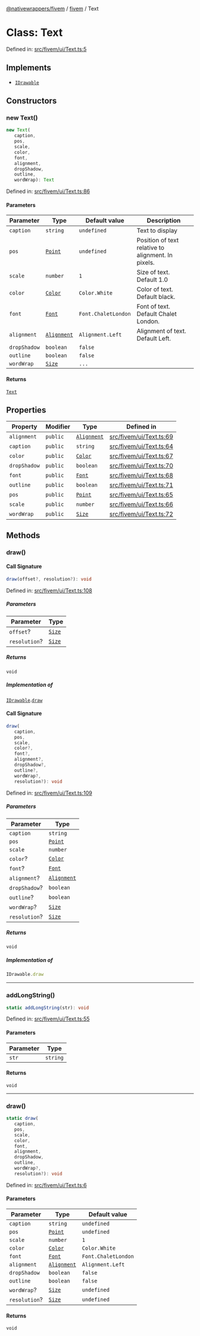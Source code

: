 [@nativewrappers/fivem](../../README.md) / [fivem](../README.md) / Text

# Class: Text

Defined in: [src/fivem/ui/Text.ts:5](https://github.com/nativewrappers/nativewrappers/blob/756c662f77d10717b10de50b84f2e02fa47719d1/src/fivem/ui/Text.ts#L5)

## Implements

- [`IDrawable`](../interfaces/IDrawable.md)

## Constructors

### new Text()

```ts
new Text(
   caption, 
   pos, 
   scale, 
   color, 
   font, 
   alignment, 
   dropShadow, 
   outline, 
   wordWrap): Text
```

Defined in: [src/fivem/ui/Text.ts:86](https://github.com/nativewrappers/nativewrappers/blob/756c662f77d10717b10de50b84f2e02fa47719d1/src/fivem/ui/Text.ts#L86)

#### Parameters

| Parameter | Type | Default value | Description |
| ------ | ------ | ------ | ------ |
| `caption` | `string` | `undefined` | Text to display |
| `pos` | [`Point`](Point.md) | `undefined` | Position of text relative to alignment. In pixels. |
| `scale` | `number` | `1` | Size of text. Default 1.0 |
| `color` | [`Color`](Color.md) | `Color.White` | Color of text. Default black. |
| `font` | [`Font`](../enumerations/Font.md) | `Font.ChaletLondon` | Font of text. Default Chalet London. |
| `alignment` | [`Alignment`](../enumerations/Alignment.md) | `Alignment.Left` | Alignment of text. Default Left. |
| `dropShadow` | `boolean` | `false` |  |
| `outline` | `boolean` | `false` |  |
| `wordWrap` | [`Size`](Size.md) | `...` |  |

#### Returns

[`Text`](Text.md)

## Properties

| Property | Modifier | Type | Defined in |
| ------ | ------ | ------ | ------ |
| <a id="alignment-1"></a> `alignment` | `public` | [`Alignment`](../enumerations/Alignment.md) | [src/fivem/ui/Text.ts:69](https://github.com/nativewrappers/nativewrappers/blob/756c662f77d10717b10de50b84f2e02fa47719d1/src/fivem/ui/Text.ts#L69) |
| <a id="caption-1"></a> `caption` | `public` | `string` | [src/fivem/ui/Text.ts:64](https://github.com/nativewrappers/nativewrappers/blob/756c662f77d10717b10de50b84f2e02fa47719d1/src/fivem/ui/Text.ts#L64) |
| <a id="color-1"></a> `color` | `public` | [`Color`](Color.md) | [src/fivem/ui/Text.ts:67](https://github.com/nativewrappers/nativewrappers/blob/756c662f77d10717b10de50b84f2e02fa47719d1/src/fivem/ui/Text.ts#L67) |
| <a id="dropshadow-1"></a> `dropShadow` | `public` | `boolean` | [src/fivem/ui/Text.ts:70](https://github.com/nativewrappers/nativewrappers/blob/756c662f77d10717b10de50b84f2e02fa47719d1/src/fivem/ui/Text.ts#L70) |
| <a id="font-1"></a> `font` | `public` | [`Font`](../enumerations/Font.md) | [src/fivem/ui/Text.ts:68](https://github.com/nativewrappers/nativewrappers/blob/756c662f77d10717b10de50b84f2e02fa47719d1/src/fivem/ui/Text.ts#L68) |
| <a id="outline-1"></a> `outline` | `public` | `boolean` | [src/fivem/ui/Text.ts:71](https://github.com/nativewrappers/nativewrappers/blob/756c662f77d10717b10de50b84f2e02fa47719d1/src/fivem/ui/Text.ts#L71) |
| <a id="pos-1"></a> `pos` | `public` | [`Point`](Point.md) | [src/fivem/ui/Text.ts:65](https://github.com/nativewrappers/nativewrappers/blob/756c662f77d10717b10de50b84f2e02fa47719d1/src/fivem/ui/Text.ts#L65) |
| <a id="scale-1"></a> `scale` | `public` | `number` | [src/fivem/ui/Text.ts:66](https://github.com/nativewrappers/nativewrappers/blob/756c662f77d10717b10de50b84f2e02fa47719d1/src/fivem/ui/Text.ts#L66) |
| <a id="wordwrap-1"></a> `wordWrap` | `public` | [`Size`](Size.md) | [src/fivem/ui/Text.ts:72](https://github.com/nativewrappers/nativewrappers/blob/756c662f77d10717b10de50b84f2e02fa47719d1/src/fivem/ui/Text.ts#L72) |

## Methods

### draw()

#### Call Signature

```ts
draw(offset?, resolution?): void
```

Defined in: [src/fivem/ui/Text.ts:108](https://github.com/nativewrappers/nativewrappers/blob/756c662f77d10717b10de50b84f2e02fa47719d1/src/fivem/ui/Text.ts#L108)

##### Parameters

| Parameter | Type |
| ------ | ------ |
| `offset`? | [`Size`](Size.md) |
| `resolution`? | [`Size`](Size.md) |

##### Returns

`void`

##### Implementation of

[`IDrawable`](../interfaces/IDrawable.md).[`draw`](../interfaces/IDrawable.md#draw)

#### Call Signature

```ts
draw(
   caption, 
   pos, 
   scale, 
   color?, 
   font?, 
   alignment?, 
   dropShadow?, 
   outline?, 
   wordWrap?, 
   resolution?): void
```

Defined in: [src/fivem/ui/Text.ts:109](https://github.com/nativewrappers/nativewrappers/blob/756c662f77d10717b10de50b84f2e02fa47719d1/src/fivem/ui/Text.ts#L109)

##### Parameters

| Parameter | Type |
| ------ | ------ |
| `caption` | `string` |
| `pos` | [`Point`](Point.md) |
| `scale` | `number` |
| `color`? | [`Color`](Color.md) |
| `font`? | [`Font`](../enumerations/Font.md) |
| `alignment`? | [`Alignment`](../enumerations/Alignment.md) |
| `dropShadow`? | `boolean` |
| `outline`? | `boolean` |
| `wordWrap`? | [`Size`](Size.md) |
| `resolution`? | [`Size`](Size.md) |

##### Returns

`void`

##### Implementation of

```ts
IDrawable.draw
```

***

### addLongString()

```ts
static addLongString(str): void
```

Defined in: [src/fivem/ui/Text.ts:55](https://github.com/nativewrappers/nativewrappers/blob/756c662f77d10717b10de50b84f2e02fa47719d1/src/fivem/ui/Text.ts#L55)

#### Parameters

| Parameter | Type |
| ------ | ------ |
| `str` | `string` |

#### Returns

`void`

***

### draw()

```ts
static draw(
   caption, 
   pos, 
   scale, 
   color, 
   font, 
   alignment, 
   dropShadow, 
   outline, 
   wordWrap?, 
   resolution?): void
```

Defined in: [src/fivem/ui/Text.ts:6](https://github.com/nativewrappers/nativewrappers/blob/756c662f77d10717b10de50b84f2e02fa47719d1/src/fivem/ui/Text.ts#L6)

#### Parameters

| Parameter | Type | Default value |
| ------ | ------ | ------ |
| `caption` | `string` | `undefined` |
| `pos` | [`Point`](Point.md) | `undefined` |
| `scale` | `number` | `1` |
| `color` | [`Color`](Color.md) | `Color.White` |
| `font` | [`Font`](../enumerations/Font.md) | `Font.ChaletLondon` |
| `alignment` | [`Alignment`](../enumerations/Alignment.md) | `Alignment.Left` |
| `dropShadow` | `boolean` | `false` |
| `outline` | `boolean` | `false` |
| `wordWrap`? | [`Size`](Size.md) | `undefined` |
| `resolution`? | [`Size`](Size.md) | `undefined` |

#### Returns

`void`
